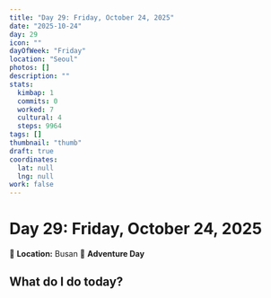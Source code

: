 ```yaml
---
title: "Day 29: Friday, October 24, 2025"
date: "2025-10-24"
day: 29
icon: ""
dayOfWeek: "Friday"
location: "Seoul"
photos: []
description: ""
stats:
  kimbap: 1
  commits: 0
  worked: 7
  cultural: 4
  steps: 9964
tags: []
thumbnail: "thumb"
draft: true
coordinates:
  lat: null
  lng: null
work: false
---
```

# Day 29: Friday, October 24, 2025

📍 **Location:** Busan
🎒 **Adventure Day**

## What do I do today?


